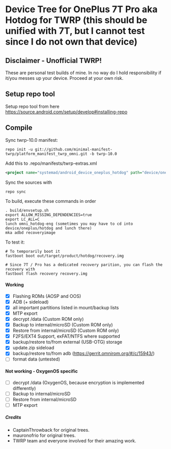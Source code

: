 # Device Tree for OnePlus 7T Pro aka Hotdog for TWRP (this should be unified with 7T, but I cannot test since I do not own that device)
## Disclaimer - Unofficial TWRP!
These are personal test builds of mine. In no way do I hold responsibility if it/you messes up your device.
Proceed at your own risk.

## Setup repo tool
Setup repo tool from here https://source.android.com/setup/develop#installing-repo

## Compile

Sync twrp-10.0 manifest:

```
repo init -u git://github.com/minimal-manifest-twrp/platform_manifest_twrp_omni.git -b twrp-10.0
```

Add this to .repo/manifests/twrp-extras.xml

```xml
<project name="systemad/android_device_oneplus_hotdog" path="device/oneplus/hotdog" remote="github" revision="android-10" />
```

Sync the sources with

```
repo sync
```

To build, execute these commands in order

```
. build/envsetup.sh
export ALLOW_MISSING_DEPENDENCIES=true
export LC_ALL=C
lunch omni_hotdog-eng (sometimes you may have to cd into device/oneplus/hotdog and lunch there)
mka adbd recoveryimage 
```

To test it:

```
# To temporarily boot it
fastboot boot out/target/product/hotdog/recovery.img 

# Since 7T / Pro has a dedicated recovery parition, you can flash the recovery with
fastboot flash recovery recovery.img
```

#### Working
- [X] Flashing ROMs (AOSP and OOS)
- [X] ADB (+ sideload)
- [X] all important partitions listed in mount/backup lists
- [X] MTP export
- [X] decrypt /data (Custom ROM only)
- [X] Backup to internal/microSD (Custom ROM only)
- [X] Restore from internal/microSD (Custom ROM only)
- [X] F2FS/EXT4 Support, exFAT/NTFS where supported
- [X] backup/restore to/from external (USB-OTG) storage
- [X] update.zip sideload
- [X] backup/restore to/from adb (https://gerrit.omnirom.org/#/c/15943/)
- [ ] format data (untested)

#### Not working - OxygenOS specific
- [ ] decrypt /data (OxygenOS, because encryption is implemented differently)
- [ ] Backup to internal/microSD
- [ ] Restore from internal/microSD
- [ ] MTP export

##### Credits
- CaptainThrowback for original trees.
- mauronofrio for original trees.
- TWRP team and everyone involved for their amazing work.
